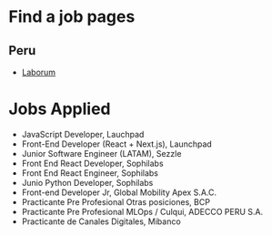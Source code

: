 # Find a job pages
## Peru
- [Laborum](https://www.laborum.pe)


# Jobs Applied
- JavaScript Developer, Lauchpad
- Front-End Developer (React + Next.js), Launchpad
- Junior Software Engineer (LATAM), Sezzle
- Front End React Developer, Sophilabs
- Front End React Engineer, Sophilabs
- Junio Python Developer, Sophilabs
- Front-end Developer Jr, Global Mobility Apex S.A.C.
- Practicante Pre Profesional Otras posiciones, BCP
- Practicante Pre Profesional MLOps / Culqui, ADECCO PERU S.A.
- Practicante de Canales Digitales, Mibanco